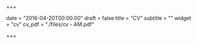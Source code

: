 +++

date = "2016-04-20T00:00:00" 
draft = false
title = "CV" subtitle = "" widget = "cv"
cv_pdf = "./files/cv - AM.pdf"


+++

